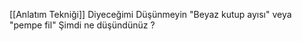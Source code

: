 [[Anlatım Tekniği]] Diyeceğimi Düşünmeyin "Beyaz kutup ayısı" veya "pempe fil" Şimdi ne düşündünüz ?